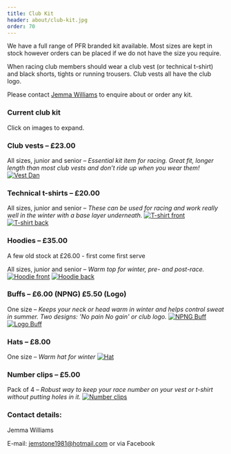 ```yaml
---
title: Club Kit
header: about/club-kit.jpg
order: 70
---
```

We have a full range of PFR branded kit available. Most sizes are kept in stock however orders can be placed if we do not have the size you require.

When racing club members should wear a club vest (or technical t-shirt) and black shorts, tights or running trousers. Club vests all have the club logo.

Please contact [Jemma Williams](mailto:jemstone1981@hotmail.com) to enquire about or order any kit.

### Current club kit

Click on images to expand.

### Club vests – £23.00

All sizes, junior and senior – *Essential kit item for racing. Great fit, longer length than most club vests and don’t ride up when you wear them!*
[![Vest Dan](https://pfrac.co.uk/static/images/kit/pfrac-new-vest-dan-thumb.jpg)](https://pfrac.co.uk/static/images/kit/pfrac-new-vest-dan.jpg)

### Technical t-shirts – £20.00

All sizes, junior and senior – *These can be used for racing and work really well in the winter with a base layer underneath.*
[![T-shirt front](https://pfrac.co.uk/static/images/kit/pfrac-t-shirt-front-thumb.jpg)](https://pfrac.co.uk/static/images/kit/pfrac-t-shirt-front.jpg)
[![T-shirt back](https://pfrac.co.uk/static/images/kit/pfrac-t-shirt-back-thumb.jpg)](https://pfrac.co.uk/static/images/kit/pfrac-t-shirt-back.jpg)

### Hoodies – £35.00 

A few old stock at £26.00 - first come first serve

All sizes, junior and senior – *Warm top for winter, pre- and post-race.*
[![Hoodie front](https://pfrac.co.uk/static/images/kit/pfrac-hoodie-front-thumb.jpg)](https://pfrac.co.uk/static/images/kit/pfrac-hoodie-front.jpg)
[![Hoodie back](https://pfrac.co.uk/static/images/kit/pfrac-hoodie-back-thumb.jpg)](https://pfrac.co.uk/static/images/kit/pfrac-hoodie-back.jpg)

### Buffs – £6.00 (NPNG) £5.50 (Logo)

One size – *Keeps your neck or head warm in winter and helps control sweat in summer. Two designs: 'No pain No gain' or club logo.*
[![NPNG Buff](https://pfrac.co.uk/static/images/kit/buff1-thumb.jpg)](https://pfrac.co.uk/static/images/kit/buff1.jpg)
[![Logo Buff](https://pfrac.co.uk/static/images/kit/buff2-thumb.jpg)](https://pfrac.co.uk/static/images/kit/buff2.jpg)

### Hats – £8.00

One size – *Warm hat for winter*
[![Hat](https://pfrac.co.uk/static/images/kit/pfr-hat-thumb.jpg)](https://pfrac.co.uk/static/images/kit/pfr-hat.jpg)

### Number clips – £5.00

Pack of 4 – *Robust way to keep your race number on your vest or t-shirt without putting holes in it.*
[![Number clips](https://pfrac.co.uk/static/images/kit/pfrac-number-clips-thumb.jpg)](https://pfrac.co.uk/static/images/kit/pfrac-number-clips.jpg)

### Contact details:

Jemma Williams

E-mail: [jemstone1981@hotmail.com](mailto:jemstone1981@hotmail.com) or via Facebook